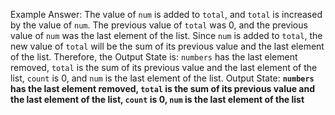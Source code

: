 Example Answer:
The value of `num` is added to `total`, and `total` is increased by the value of `num`. The previous value of `total` was 0, and the previous value of `num` was the last element of the list. Since `num` is added to `total`, the new value of `total` will be the sum of its previous value and the last element of the list. Therefore, the Output State is: `numbers` has the last element removed, `total` is the sum of its previous value and the last element of the list, `count` is 0, and `num` is the last element of the list.
Output State: **`numbers` has the last element removed, `total` is the sum of its previous value and the last element of the list, `count` is 0, `num` is the last element of the list**